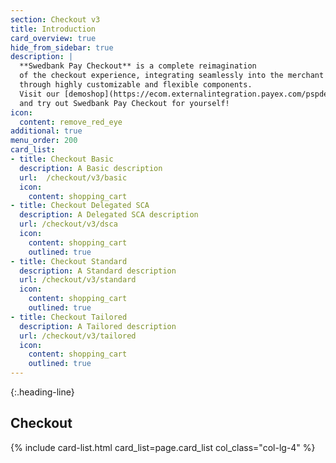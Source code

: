 ```yaml
---
section: Checkout v3
title: Introduction
card_overview: true
hide_from_sidebar: true
description: |
  **Swedbank Pay Checkout** is a complete reimagination
  of the checkout experience, integrating seamlessly into the merchant website
  through highly customizable and flexible components.
  Visit our [demoshop](https://ecom.externalintegration.payex.com/pspdemoshop)
  and try out Swedbank Pay Checkout for yourself!
icon:
  content: remove_red_eye
additional: true
menu_order: 200
card_list:
- title: Checkout Basic
  description: A Basic description
  url:  /checkout/v3/basic
  icon:
    content: shopping_cart
- title: Checkout Delegated SCA
  description: A Delegated SCA description
  url: /checkout/v3/dsca
  icon:
    content: shopping_cart
    outlined: true
- title: Checkout Standard
  description: A Standard description
  url: /checkout/v3/standard
  icon:
    content: shopping_cart
    outlined: true
- title: Checkout Tailored
  description: A Tailored description
  url: /checkout/v3/tailored
  icon:
    content: shopping_cart
    outlined: true
---
```



{:.heading-line}

## Checkout

{% include card-list.html card_list=page.card_list
    col_class="col-lg-4" %}
